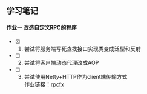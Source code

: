 **学习笔记**
-----------
#### 作业一 改造自定义RPC的程序 
- [x] 1. 尝试将服务端写死查找接口实现类变成泛型和反射<br>
- [ ] 2. 尝试将客户端动态代理改成AOP<br>
- [ ] 3. 尝试使用Netty+HTTP作为client端传输方式<br>
作业链接：[rpcfx](https://github.com/wuudongdong/rpcfx)
